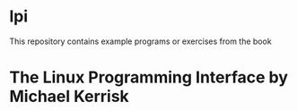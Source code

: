 # lpi

This repository contains example programs or exercises from the book 
  # The Linux Programming Interface by Michael Kerrisk

